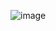![image](https://user-images.githubusercontent.com/63789702/188314945-bcb52c0d-7e9d-447a-bd69-b3e7a19cca9a.png)

